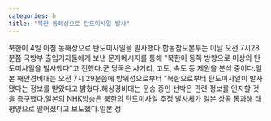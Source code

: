 ```yaml
---
categories: b
title: "북한 동해상으로 탄도미사일 발사"
---
```

북한이 4일 아침 동해상으로 탄도미사일을 발사했다.합동참모본부는 이날 오전 7시28분쯤 국방부 출입기자들에게 보낸 문자메시지를 통해 "북한이 동쪽 방향으로 미상의 탄도미사일을 발사했다"고 전했다.군 당국은 사거리, 고도, 속도 등 제원을 분석 중이다.일본 해안경비대는 오전 7시 29분쯤에 방위성으로부터 "북한으로부터 탄도미사일이 발사됐다는 정보를 받았다고 밝혔다.해상경비대는 운송 중인 선박은 관련 정보를 인지할 것을 촉구했다.일본의 NHK방송은 북한의 탄도미사일 추정 발사체가 일본 상공 통과해 태평양으로 떨어졌다고 보도했다.일본 정